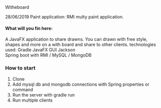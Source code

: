 
Witheboard 

28/06/2019 Paint application: RMI multy paint application. 

#### What will you fin here: 
A JavaFX application to share drawns. You can drawn with free style, shapes and more on a with board and share to other clients.
technologies used:
     Gradle 
     JavaFX GUI
     Jackson   
     Spring boot with RMI / MySQL / MongoDB


### How to start

1. Clone 
2. Add mysql db and mongodb connections with Spring properties or command 
4. Run the server with gradle run
5. Run multiple clients






